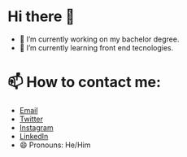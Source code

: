 # Hi there 👋


- 🔭 I’m currently working on my bachelor degree.
- 🌱 I’m currently learning front end tecnologies.

# 📫 How to contact me:
- [Email](mailto:kyokeneth@gmail.com)
- [Twitter](https://twitter.com/kyokeneth)
- [Instagram](https://www.instagram.com/kyokeneth)
- [LinkedIn](https://www.linkedin.com/in/kyokeneth)
- 😄 Pronouns: He/Him

